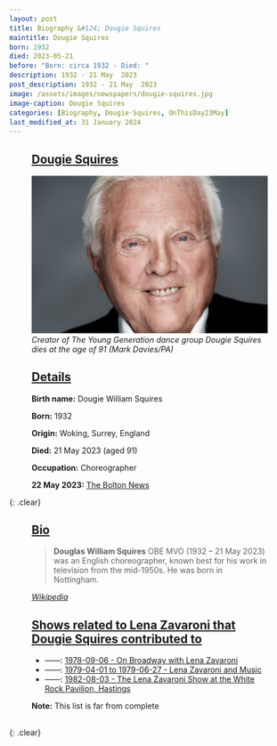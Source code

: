 ```yaml
---
layout: post
title: Biography &#124; Dougie Squires
maintitle: Dougie Squires
born: 1932
died: 2023-05-21
before: "Born: circa 1932 - Died: "
description: 1932 - 21 May  2023
post_description: 1932 - 21 May  2023
image: /assets/images/newspapers/dougie-squires.jpg
image-caption: Dougie Squires
categories: [Biography, Dougie-Squires, OnThisDay23May]
last_modified_at: 31 January 2024
---
```


<figure class="fig1">
<h2 id="infobox1"><a href="#infobox1">Dougie Squires</a></h2>
<img src="/assets/images/newspapers/dougie-squires.jpg" class="full-width" />
<cite>Creator of The Young Generation dance group Dougie Squires dies at the age of 91 (Mark Davies/PA)</cite>
</figure>

<figure class="fig2">
<h2 id="infobox2"><a href="#infobox2">Details</a></h2>
<p><strong>Birth name:</strong> Dougie William Squires</p>
<p><strong>Born:</strong> 1932</p>
<p><strong>Origin:</strong> Woking, Surrey, England</p>
<p><strong>Died:</strong> 21 May 2023 (aged 91)</p>
<p><strong>Occupation:</strong> Choreographer</p>
<p><strong>22 May 2023:</strong> <a class="external-link" href="https://www.theboltonnews.co.uk/news/national/23540053.creator-young-generation-dance-group-dougie-squires-dies-age-91/">The Bolton News</a></p>
</figure>

{: .clear}

<figure class="fig3">
<h2 id="infobox3"><a href="#infobox3">Bio</a></h2>
<blockquote>
<p><strong>Douglas William Squires</strong> OBE MVO (1932 – 21 May 2023) was an English choreographer, known best for his work in television from the mid-1950s. He was born in Nottingham.</p>
</blockquote>
<cite><a class="external-link" href="https://en.wikipedia.org/wiki/Dougie_Squires">Wikipedia</a></cite>
</figure>


<figure class="fig3">
<h2 id="infobox4"><a href="#infobox4">Shows related to Lena Zavaroni that Dougie Squires contributed to</a></h2>
<ul>
<li>&#8212;&#8212;&#58; <a href="/1978-09-06-on-broadway-with-lena-zavaroni">1978-09-06 - On Broadway with Lena Zavaroni</a></li>
<li>&#8212;&#8212;&#58; <a href="/category/lena-zavaroni-and-music">1979-04-01 to 1979-06-27 - Lena Zavaroni and Music</a></li>
<li>&#8212;&#8212;&#58; <a href="/1982-08-03-the-lena-zavaroni-show/">1982-08-03 - The Lena Zavaroni Show at the White Rock Pavilion, Hastings</a></li>
</ul>
<p><strong>Note:</strong> This list is far from complete</p>
</figure>

<br />{: .clear}

